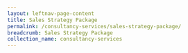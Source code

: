 ```yaml
---
layout: leftnav-page-content
title: Sales Strategy Package
permalink: /consultancy-services/sales-strategy-package/
breadcrumb: Sales Strategy Package
collection_name: consultancy-services
---
```

